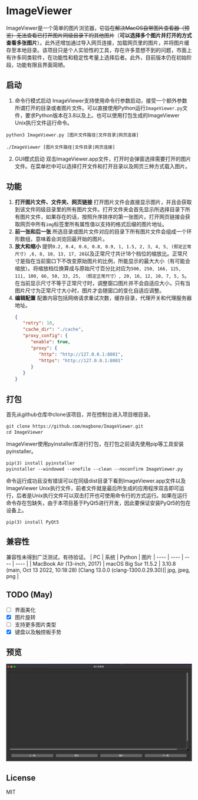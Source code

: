 # ImageViewer
ImageViewer是一个简单的图片浏览器，<del>它旨在解决MacOS自带图片查看器（预览）无法查看已打开图片同级目录下的其他图片</del>（**可以选择多个图片并打开的方式查看多张图片**）。此外还增加通过导入网页连接，加载网页里的图片，并将图片缓存至本地目录。该项目只是个人实验性的工具，存在许多意想不到的问题，市面上有许多同类软件，在功能性和稳定性考量上选择后者。此外，目前版本仍在初始阶段，功能有限且界面简陋。
## 启动
1. 命令行模式启动
ImageViewer支持使用命令行参数启动，接受一个额外参数所谓打开的目录或者图片文件。可以直接使用Python运行```ImageViewer.py```文件，要求Python版本在3.8以及上。也可以使用打包生成的ImageViewer Unix执行文件运行命令。
```shell
python3 ImageViewer.py [图片文件路径|文件目录|网页连接]

./ImageViewer [图片文件路径|文件目录|网页连接]
```
2. GUI模式启动
双击ImageViewer.app文件，打开时会弹窗选择需要打开的图片文件。在菜单栏中可以选择打开文件和打开目录以及网页三种方式载入图片。
## 功能
1. **打开图片文件、文件夹、网页链接**
   打开图片文件会直接显示图片，并且会获取到该文件同级目录里的所有图片文件。打开文件夹会首先显示所选择目录下所有图片文件，如果存在的话，按照升序排序的第一张图片。打开网页链接会获取网页中所有```img```标签里所有属性值以支持的格式后缀的图片地址。
2. **前一张和后一张**
   所选目录或图片文件对应的目录下所有图片文件会组成一个环形数组，意味着会浏览回最开始的图片。
3. **放大和缩小** 
   提供```0.2, 0.4, 0.6, 0.8, 0.9, 1, 1.5, 2, 3, 4, 5, (假定正常尺寸) ,6, 8, 10, 13, 17, 20```以及正常尺寸共计18个档位的缩放比。正常尺寸是指在当前窗口下不改变原始图片的比例，所能显示的最大大小（有可能会缩放）。将缩放档位换算成与原始尺寸百分比对应为```500, 250, 166, 125, 111, 100, 66, 50, 33, 25, （假定正常尺寸）, 20, 16, 12, 10, 7, 5, 5```。在当前显示尺寸不等于正常尺寸时，调整窗口图片并不会自适应大小，只有当图片尺寸为正常尺寸大小时，图片才会随窗口的变化自适应调整。
4. **编辑配置**
   配置内容包括网络请求重试次数，缓存目录，代理开关和代理服务器地址。
   ```json
   {
      "retry": 10, 
      "cache_dir": "./cache", 
      "proxy_config": {
         "enable": true, 
         "proxy": {
            "http": "http://127.0.0.1:8001", 
            "https": "http://127.0.0.1:8001"
         }
      }
   }
   ```
   
## 打包
首先从github仓库中clone该项目，并在控制台进入项目根目录。
```shell
git clone https://github.com/magbone/ImageViewer.git
cd ImageViewer
```
ImageViewer使用pyinstaller库进行打包，在打包之前请先使用pip等工具安装pyinstaller。
```shell
pip(3) install pyinstaller
pyinstaller --windowed --onefile --clean --noconfirm ImageViewer.py
```
命令运行成功且没有错误可以在同级dist目录下看到ImageViewer.app文件以及ImageViewer Unix执行文件，前者文件就是最后所生成的应用程序双击即可运行，后者是Unix执行文件可以双击打开也可使用命令行的方式运行。如果在运行命令存在包缺失，由于本项目基于PyQt5进行开发，因此要保证安装PyQt5的包在设备上。
```shell
pip(3) install PyQt5
```

## 兼容性
兼容性未得到广泛测试，有待验证。
|  PC   | 系统  | Python | 图片
|  ----  | ----  | ---- | ---- |
| MacBook Air (13-inch, 2017)  | macOS Big Sur 11.5.2 | 3.10.8 (main, Oct 13 2022, 10:18:28) [Clang 13.0.0 (clang-1300.0.29.30)]| jpg, jpeg, png |

## TODO (May)
- [ ] 界面美化
- [X] 图片旋转
- [ ] 支持更多图片类型
- [X] 键盘以及触控板手势
  
## 预览

![](./preview.png)
## License
MIT




